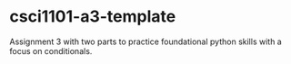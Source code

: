 # csci1101-a3-template
Assignment 3 with two parts to practice foundational python skills with a focus on conditionals.
